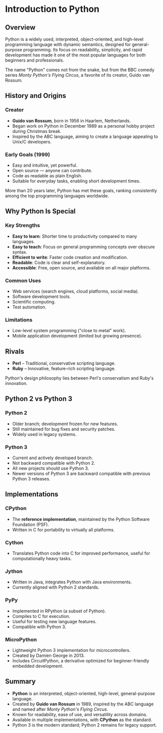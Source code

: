 # Introduction to Python

## Overview

Python is a widely used, interpreted, object-oriented, and high-level programming
language with dynamic semantics, designed for general-purpose programming. Its
focus on readability, simplicity, and rapid development has made it one of the
most popular languages for both beginners and professionals.

The name "Python" comes not from the snake, but from the BBC comedy series
*Monty Python's Flying Circus*, a favorite of its creator, Guido van Rossum.

## History and Origins

### Creator

- **Guido van Rossum**, born in 1956 in Haarlem, Netherlands.
- Began work on Python in December 1989 as a personal hobby project during
  Christmas break.
- Inspired by the ABC language, aiming to create a language appealing to Unix/C
  developers.

### Early Goals (1999)

- Easy and intuitive, yet powerful.
- Open source — anyone can contribute.
- Code as readable as plain English.
- Suitable for everyday tasks, enabling short development times.

More than 20 years later, Python has met these goals, ranking consistently among
the top programming languages worldwide.

## Why Python Is Special

### Key Strengths

- **Easy to learn**: Shorter time to productivity compared to many languages.
- **Easy to teach**: Focus on general programming concepts over obscure syntax.
- **Efficient to write**: Faster code creation and modification.
- **Readable**: Code is clear and self-explanatory.
- **Accessible**: Free, open source, and available on all major platforms.

### Common Uses

- Web services (search engines, cloud platforms, social media).
- Software development tools.
- Scientific computing.
- Test automation.

### Limitations

- Low-level system programming ("close to metal" work).
- Mobile application development (limited but growing presence).

## Rivals

- **Perl** – Traditional, conservative scripting language.
- **Ruby** – Innovative, feature-rich scripting language.

Python's design philosophy lies between Perl's conservatism and Ruby's innovation.

## Python 2 vs Python 3

### Python 2

- Older branch; development frozen for new features.
- Still maintained for bug fixes and security patches.
- Widely used in legacy systems.

### Python 3

- Current and actively developed branch.
- Not backward compatible with Python 2.
- All new projects should use Python 3.
- Newer versions of Python 3 are backward compatible with previous Python 3
  releases.

## Implementations

### CPython

- The **reference implementation**, maintained by the Python Software Foundation
  (PSF).
- Written in C for portability to virtually all platforms.

### Cython

- Translates Python code into C for improved performance, useful for
  computationally heavy tasks.

### Jython

- Written in Java, integrates Python with Java environments.
- Currently aligned with Python 2 standards.

### PyPy

- Implemented in RPython (a subset of Python).
- Compiles to C for execution.
- Useful for testing new language features.
- Compatible with Python 3.

### MicroPython

- Lightweight Python 3 implementation for microcontrollers.
- Created by Damien George in 2013.
- Includes CircuitPython, a derivative optimized for beginner-friendly embedded
  development.

## Summary

- **Python** is an interpreted, object-oriented, high-level, general-purpose
  language.
- Created by **Guido van Rossum** in 1989, inspired by the ABC language and
  named after *Monty Python's Flying Circus*.
- Known for readability, ease of use, and versatility across domains.
- Available in multiple implementations, with **CPython** as the standard.
- Python 3 is the modern standard; Python 2 remains for legacy support.
